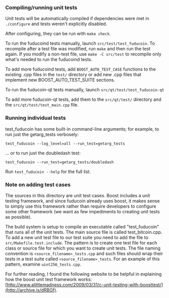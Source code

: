 ### Compiling/running unit tests

Unit tests will be automatically compiled if dependencies were met in `./configure`
and tests weren't explicitly disabled.

After configuring, they can be run with `make check`.

To run the fuducoind tests manually, launch `src/test/test_fuducoin`. To recompile
after a test file was modified, run `make` and then run the test again. If you
modify a non-test file, use `make -C src/test` to recompile only what's needed
to run the fuducoind tests.

To add more fuducoind tests, add `BOOST_AUTO_TEST_CASE` functions to the existing
.cpp files in the `test/` directory or add new .cpp files that
implement new BOOST_AUTO_TEST_SUITE sections.

To run the fuducoin-qt tests manually, launch `src/qt/test/test_fuducoin-qt`

To add more fuducoin-qt tests, add them to the `src/qt/test/` directory and
the `src/qt/test/test_main.cpp` file.

### Running individual tests

test_fuducoin has some built-in command-line arguments; for
example, to run just the getarg_tests verbosely:

    test_fuducoin --log_level=all --run_test=getarg_tests

... or to run just the doubledash test:

    test_fuducoin --run_test=getarg_tests/doubledash

Run `test_fuducoin --help` for the full list.

### Note on adding test cases

The sources in this directory are unit test cases.  Boost includes a
unit testing framework, and since fuducoin already uses boost, it makes
sense to simply use this framework rather than require developers to
configure some other framework (we want as few impediments to creating
unit tests as possible).

The build system is setup to compile an executable called "test_fuducoin"
that runs all of the unit tests.  The main source file is called
test_bitcoin.cpp. To add a new unit test file to our test suite you need
to add the file to `src/Makefile.test.include`. The pattern is to create
one test file for each class or source file for which you want to create
unit tests.  The file naming convention is `<source_filename>_tests.cpp`
and such files should wrap their tests in a test suite
called `<source_filename>_tests`. For an example of this pattern,
examine `uint256_tests.cpp`.

For further reading, I found the following website to be helpful in
explaining how the boost unit test framework works:
[http://www.alittlemadness.com/2009/03/31/c-unit-testing-with-boosttest/](http://archive.is/dRBGf).
